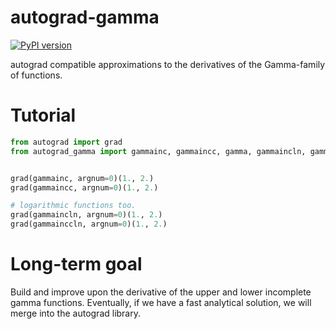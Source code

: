 # autograd-gamma
[![PyPI version](https://badge.fury.io/py/autograd-gamma.svg)](https://badge.fury.io/py/autograd-gamma)


autograd compatible approximations to the derivatives of the Gamma-family of functions.


# Tutorial

```python
from autograd import grad
from autograd_gamma import gammainc, gammaincc, gamma, gammaincln, gammainccln


grad(gammainc, argnum=0)(1., 2.)
grad(gammaincc, argnum=0)(1., 2.)

# logarithmic functions too.
grad(gammaincln, argnum=0)(1., 2.)
grad(gammainccln, argnum=0)(1., 2.)
```


# Long-term goal

Build and improve upon the derivative of the upper and lower incomplete gamma functions. Eventually, if we have a fast analytical solution, we will merge into the autograd library.